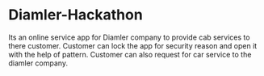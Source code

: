 # Diamler-Hackathon
Its an online service app for Diamler company to provide cab services to there customer. Customer can lock the app for security reason and open it with the help of pattern. Customer can also request for car service to the diamler company.
